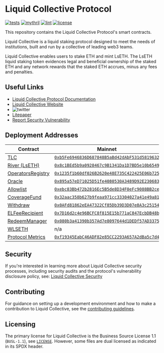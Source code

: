 # Liquid Collective Protocol

[![tests](https://github.com/liquid-collective/liquid-collective-protocol/actions/workflows/Tests.yaml/badge.svg)](https://github.com/liquid-collective/liquid-collective-protocol/actions/workflows/Tests.yaml)
[![mythril](https://github.com/liquid-collective/liquid-collective-protocol/actions/workflows/Mythril.yaml/badge.svg)](https://github.com/liquid-collective/liquid-collective-protocol/actions/workflows/Mythril.yaml)
[![lint](https://github.com/liquid-collective/liquid-collective-protocol/actions/workflows/Lint.yaml/badge.svg)](https://github.com/liquid-collective/liquid-collective-protocol/actions/workflows/Lint.yaml)
[![license](https://img.shields.io/badge/license-busl--1.1-blue.svg)](./LICENSE)

This repository contains the Liquid Collective Protocol's smart contracts.

Liquid Collective is a liquid staking protocol designed to meet the needs of institutions, built and run by a collective of leading web3 teams.

Liquid Collective enables users to stake ETH and mint LsETH. The LsETH liquid staking token evidences legal and beneficial ownership of the staked ETH and any network rewards that the staked ETH accrues, minus any fees and penalties.

## Useful Links

- [Liquid Collective Protocol Documentation](https://docs.liquidcollective.io/)
- [Liquid Collective Website](https://liquidcollective.io)
- ![twitter](https://img.shields.io/twitter/follow/liquid_col?style=social)
- [Litepaper](https://liquidcollective.io/litepaper/)
- [Report Security Vulnerability](https://github.com/liquid-collective/security)

## Deployment Addresses

| Contract                                                                                                                             |                                                         Mainnet                                                         |                                                             Holesky                                                             |                                                              Hoodi                                                              |
|--------------------------------------------------------------------------------------------------------------------------------------|-------------------------------------------------------------------------------------------------------------------------|:-------------------------------------------------------------------------------------------------------------------------------:|:-------------------------------------------------------------------------------------------------------------------------------:|
| [TLC](https://github.com/liquid-collective/liquid-collective-protocol/blob/main/contracts/src/TLC.1.sol)                             | [`0xb5Fe6946836D687848B5aBd42dAbF531d5819632`](https://etherscan.io/address/0xb5Fe6946836D687848B5aBd42dAbF531d5819632) | [`0x1dA1B892575dc5fABbef28FA0F62fE302ED39E83`](https://holesky.etherscan.io/address/0x1dA1B892575dc5fABbef28FA0F62fE302ED39E83) |                                                               n/a                                                               |
| [River (LsETH)](https://github.com/liquid-collective/liquid-collective-protocol/blob/main/contracts/src/River.1.sol)                 | [`0x8c1BEd5b9a0928467c9B1341Da1D7BD5e10b6549`](https://etherscan.io/address/0x8c1BEd5b9a0928467c9B1341Da1D7BD5e10b6549) | [`0x1d8b30cC38Dba8aBce1ac29Ea27d9cFd05379A09`](https://holesky.etherscan.io/address/0x1d8b30cC38Dba8aBce1ac29Ea27d9cFd05379A09) |  [`0x0CA0c58b1986a55876552E0D9532C963625D5646`](https://hoodi.etherscan.io/address/0x0CA0c58b1986a55876552E0D9532C963625D5646)  |
| [OperatorsRegistry](https://github.com/liquid-collective/liquid-collective-protocol/blob/main/contracts/src/OperatorsRegistry.1.sol) | [`0x1235f1b60df026B2620e48E735C422425E06b725`](https://etherscan.io/address/0x1235f1b60df026B2620e48E735C422425E06b725) | [`0xCb8641aF17e19976245bEB68CD50f61c5779b294`](https://holesky.etherscan.io/address/0xCb8641aF17e19976245bEB68CD50f61c5779b294) | [`0x08CC4d7cE071BB80EB30184da96692C312Cfa904`](https://hoodi.etherscan.io/address/0x08CC4d7cE071BB80EB30184da96692C312Cfa904) |
| [Oracle](https://github.com/liquid-collective/liquid-collective-protocol/blob/main/contracts/src/Oracle.1.sol)                       | [`0x895a57eD71025D51fe4080530A3489D92E230683`](https://etherscan.io/address/0x895a57eD71025D51fe4080530A3489D92E230683) | [`0xc8D639f014a78B1cEc17761BFD9E8c80919efbc6`](https://holesky.etherscan.io/address/0xc8D639f014a78B1cEc17761BFD9E8c80919efbc6) | [`0xDb9C7257647169c8F48ddEbB3b30b94e5DF37f78`](https://hoodi.etherscan.io/address/0xDb9C7257647169c8F48ddEbB3b30b94e5DF37f78) |
| [Allowlist](https://github.com/liquid-collective/liquid-collective-protocol/blob/main/contracts/src/Allowlist.1.sol)                 | [`0xebc83Bb472b2816Ec5B5de8D34F0eFc9088BB2ce`](https://etherscan.io/address/0xebc83Bb472b2816Ec5B5de8D34F0eFc9088BB2ce) | [`0x5C783DCD596dad2bDe930f22C3684E77E25b6436`](https://holesky.etherscan.io/address/0x5C783DCD596dad2bDe930f22C3684E77E25b6436) | [`0x21504e21Dd31ec7f778DFeFc56A5DBaaa63E5BB4`](https://hoodi.etherscan.io/address/0x21504e21Dd31ec7f778DFeFc56A5DBaaa63E5BB4) |
| [CoverageFund](https://github.com/liquid-collective/liquid-collective-protocol/blob/main/contracts/src/CoverageFund.1.sol)           | [`0x32aac358b627b9feaa971cc33304027a41e49a81`](https://etherscan.io/address/0x32aac358b627b9feaa971cc33304027a41e49a81) | [`0x8eeaca6f8964771d4e50f899a06f527c2affe15c`](https://holesky.etherscan.io/address/0x8eeaca6f8964771d4e50f899a06f527c2affe15c) | [`0x2343A2cF4F4b2109400dBC0143437151b119bFdd`](https://hoodi.etherscan.io/address/0x2343A2cF4F4b2109400dBC0143437151b119bFdd) |
| [Withdraw](https://github.com/liquid-collective/liquid-collective-protocol/blob/main/contracts/src/Withdraw.1.sol)                   | [`0x0AFd81862eEA47322Cf85Db39D3D07e8A3c25154`](https://etherscan.io/address/0x0AFd81862eEA47322Cf85Db39D3D07e8A3c25154) | [`0xAaF99F2F0C47EF32AB9B5aa3e117c9190b37Ff88`](https://holesky.etherscan.io/address/0xAaF99F2F0C47EF32AB9B5aa3e117c9190b37Ff88) | [`0x9E6Dd63444Af1568261Bea7bB22aB975fA5a5B41`](https://hoodi.etherscan.io/address/0x9E6Dd63444Af1568261Bea7bB22aB975fA5a5B41) |
| [ELFeeRecipient](https://github.com/liquid-collective/liquid-collective-protocol/blob/main/contracts/src/ELFeeRecipient.1.sol)       | [`0x7D16d2c4e96BCFC8f815E15b771aC847EcbDB48b`](https://etherscan.io/address/0x7D16d2c4e96BCFC8f815E15b771aC847EcbDB48b) | [`0x4E44868856A26F4cbB431cC144318D4E7F39a585`](https://holesky.etherscan.io/address/0x4E44868856A26F4cbB431cC144318D4E7F39a585) | [`0xf88d4AD5d6f45ce86952DDc5aACCE5A97501e104`](https://hoodi.etherscan.io/address/0xf88d4AD5d6f45ce86952DDc5aACCE5A97501e104) |
| [RedeemManager](https://github.com/liquid-collective/liquid-collective-protocol/blob/main/contracts/src/RedeemManager.1.sol)         | [`0x080b3a41390b357Ad7e8097644d1DEDf57AD3375`](https://etherscan.io/address/0x080b3a41390b357Ad7e8097644d1DEDf57AD3375) | [`0x0693875efbF04dDAd955c04332bA3324472DF980`](https://holesky.etherscan.io/address/0x0693875efbF04dDAd955c04332bA3324472DF980) | [`0x5d51E82b75A4F16ef677d5bE20d707b6441A00b7`](https://hoodi.etherscan.io/address/0x5d51E82b75A4F16ef677d5bE20d707b6441A00b7) |
| [WLSETH](https://github.com/liquid-collective/liquid-collective-protocol/blob/main/contracts/src/WLSETH.1.sol)                       |                                                           n/a                                                           | [`0x21ae523bf67C81c8e4F640d8f76F9c7B77eCc0bf`](https://holesky.etherscan.io/address/0x21ae523bf67C81c8e4F640d8f76F9c7B77eCc0bf) |                                                               n/a                                                               |
| [Protocol Metrics](https://github.com/liquid-collective/liquid-collective-protocol/blob/main/contracts/src/ProtocolMetrics.1.sol)    | [`0xf19345EabC46ADF82e85CC2293A657A2dBa5c7d4`](https://etherscan.io/address/0xf19345EabC46ADF82e85CC2293A657A2dBa5c7d4) | [`0x0264d6ba1bf1ed4d55630dc5dc5e0eb1b71ae4ca`](https://holesky.etherscan.io/address/0x0264d6ba1bf1ed4d55630dc5dc5e0eb1b71ae4ca) |                                                               n/a                                                               |

## Security

If you're interested in learning more about Liquid Collective security processes, including security audits and the protocol's vulnerability disclosure policy, see: [Liquid Collective Security](https://github.com/liquid-collective/security)

## Contributing

For guidance on setting up a development environment and how to make a contribution to Liquid Collective, see the [contributing guidelines](./CONTRIBUTING.md).

## Licensing

The primary license for Liquid Collective is the Business Source License 1.1 (`BUSL-1.1`), see [`LICENSE`](./LICENSE). However, some files are dual licensed as indicated in its SPDX header.
